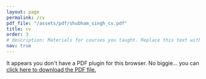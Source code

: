 ```yaml
---
layout: page
permalink: /cv
pdf_file: "/assets/pdf/shubham_singh_cv.pdf"
title: cv
order: 3
# description: Materials for courses you taught. Replace this text with your description.
nav: true
---
```


<object data="{{ page.pdf_file }}" type="application/pdf" width="100%" height="800px"> 
  <p>It appears you don't have a PDF plugin for this browser.
   No biggie... you can <a href="{{ page.pdf_file }}">click here to
  download the PDF file.</a></p>  
</object>